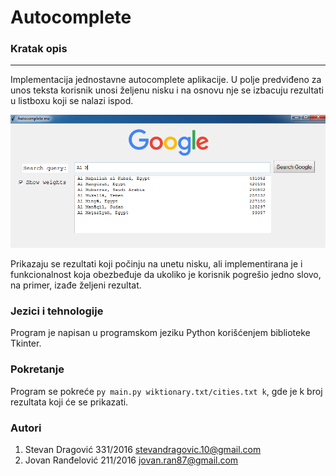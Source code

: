 # Autocomplete
### Kratak opis
-----------------

Implementacija jednostavne autocomplete aplikacije. U polje predviđeno za unos teksta korisnik unosi željenu nisku i na osnovu nje se izbacuju rezultati u listboxu koji se nalazi ispod. 

![](https://github.com/matf-pp/2020_Autocomplete/blob/master/slika2.png)


Prikazaju se rezultati koji počinju na unetu nisku, ali implementirana je i funkcionalnost koja obezbeđuje da ukoliko je korisnik pogrešio jedno slovo, na primer, izađe željeni rezultat.



### Jezici i tehnologije
Program je napisan u programskom jeziku Python korišćenjem biblioteke Tkinter.

### Pokretanje
Program se pokreće `py main.py wiktionary.txt/cities.txt k`, gde je k broj rezultata koji će se prikazati.

### Autori
1. Stevan Dragović 331/2016 stevandragovic.10@gmail.com 
2. Jovan Ranđelović 211/2016 jovan.ran87@gmail.com
